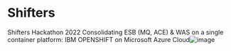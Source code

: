 # Shifters
Shifters Hackathon 2022
Consolidating 
      ESB (MQ, ACE) & WAS 
 on a single container platform: 
          IBM OPENSHIFT 
    on Microsoft Azure Cloud![image](https://user-images.githubusercontent.com/111090735/184243032-fd0c3557-d308-4b71-b88f-3206afc0b910.png)

